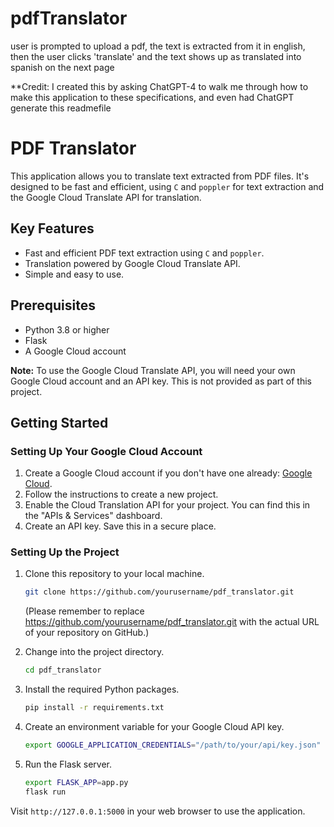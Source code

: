 # pdfTranslator
user is prompted to upload a pdf, the text is extracted from it in english, then the user clicks 'translate' and the text shows up as translated into spanish on the next page

**Credit: I created this by asking ChatGPT-4 to walk me through how to make this application to these specifications, and even had ChatGPT generate this readmefile

# PDF Translator

This application allows you to translate text extracted from PDF files. It's designed to be fast and efficient, using `C` and `poppler` for text extraction and the Google Cloud Translate API for translation.

## Key Features
- Fast and efficient PDF text extraction using `C` and `poppler`.
- Translation powered by Google Cloud Translate API.
- Simple and easy to use.

## Prerequisites
- Python 3.8 or higher
- Flask
- A Google Cloud account

**Note:** To use the Google Cloud Translate API, you will need your own Google Cloud account and an API key. This is not provided as part of this project.

## Getting Started

### Setting Up Your Google Cloud Account

1. Create a Google Cloud account if you don't have one already: [Google Cloud](https://cloud.google.com/).
2. Follow the instructions to create a new project.
3. Enable the Cloud Translation API for your project. You can find this in the "APIs & Services" dashboard.
4. Create an API key. Save this in a secure place.

### Setting Up the Project

1. Clone this repository to your local machine.

    ```bash
    git clone https://github.com/yourusername/pdf_translator.git
    ```
    (Please remember to replace https://github.com/yourusername/pdf_translator.git with the actual URL of your repository on GitHub.)

2. Change into the project directory.

    ```bash
    cd pdf_translator
    ```

3. Install the required Python packages.

    ```bash
    pip install -r requirements.txt
    ```

4. Create an environment variable for your Google Cloud API key.

    ```bash
    export GOOGLE_APPLICATION_CREDENTIALS="/path/to/your/api/key.json"
    ```

5. Run the Flask server.

    ```bash
    export FLASK_APP=app.py
    flask run
    ```

Visit `http://127.0.0.1:5000` in your web browser to use the application.
